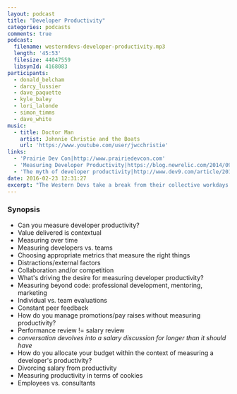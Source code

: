 ```yaml
---
layout: podcast
title: "Developer Productivity"
categories: podcasts
comments: true
podcast:
  filename: westerndevs-developer-productivity.mp3
  length: '45:53'
  filesize: 44047559
  libsynId: 4168083
participants:
  - donald_belcham
  - darcy_lussier
  - dave_paquette
  - kyle_baley
  - lori_lalonde
  - simon_timms
  - dave_white
music:
  - title: Doctor Man
    artist: Johnnie Christie and the Boats
    url: 'https://www.youtube.com/user/jwcchristie'
links:
  - 'Prairie Dev Con|http://www.prairiedevcon.com'
  - 'Measuring Developer Productivity|https://blog.newrelic.com/2014/09/24/measuring-developer-productivity/'
  - 'The myth of developer productivity|http://www.dev9.com/article/2015/1/the-myth-of-developer-productivity'
date: 2016-02-23 12:31:27
excerpt: "The Western Devs take a break from their collective workdays to discuss developer productivity"
---
```


### Synopsis

* Can you measure developer productivity?
* Value delivered is contextual
* Measuring over time
* Measuring developers vs. teams
* Choosing appropriate metrics that measure the right things
* Distractions/external factors
* Collaboration and/or competition
* What's driving the desire for measuring developer productivity?
* Measuring beyond code: professional development, mentoring, marketing
* Individual vs. team evaluations
* Constant peer feedback
* How do you manage promotions/pay raises without measuring productivity?
* Performance review != salary review
* _conversation devolves into a salary discussion for longer than it should have_
* How do you allocate your budget within the context of measuring a developer's productivity?
* Divorcing salary from productivity
* Measuring productivity in terms of cookies
* Employees vs. consultants